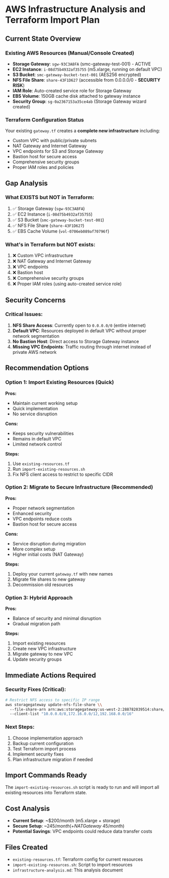 # AWS Infrastructure Analysis and Terraform Import Plan

## Current State Overview

### Existing AWS Resources (Manual/Console Created)
- **Storage Gateway**: `sgw-93C3A8FA` (smc-gateway-test-001) - ACTIVE
- **EC2 Instance**: `i-08d75b4932af35755` (m5.xlarge, running on default VPC)
- **S3 Bucket**: `smc-gateway-bucket-test-001` (AES256 encrypted)
- **NFS File Share**: `share-43F1D627` (accessible from 0.0.0.0/0 - **SECURITY RISK**)
- **IAM Role**: Auto-created service role for Storage Gateway
- **EBS Volume**: 150GB cache disk attached to gateway instance
- **Security Group**: `sg-0a2367153a35ce4ab` (Storage Gateway wizard created)

### Terraform Configuration Status
Your existing `gateway.tf` creates a **complete new infrastructure** including:
- Custom VPC with public/private subnets
- NAT Gateway and Internet Gateway
- VPC endpoints for S3 and Storage Gateway
- Bastion host for secure access
- Comprehensive security groups
- Proper IAM roles and policies

## Gap Analysis

### What EXISTS but NOT in Terraform:
1. ✅ Storage Gateway (`sgw-93C3A8FA`)
2. ✅ EC2 Instance (`i-08d75b4932af35755`)
3. ✅ S3 Bucket (`smc-gateway-bucket-test-001`)
4. ✅ NFS File Share (`share-43F1D627`)
5. ✅ EBS Cache Volume (`vol-0706eb089af70796f`)

### What's in Terraform but NOT exists:
1. ❌ Custom VPC infrastructure
2. ❌ NAT Gateway and Internet Gateway
3. ❌ VPC endpoints
4. ❌ Bastion host
5. ❌ Comprehensive security groups
6. ❌ Proper IAM roles (using auto-created service role)

## Security Concerns

### Critical Issues:
1. **NFS Share Access**: Currently open to `0.0.0.0/0` (entire internet)
2. **Default VPC**: Resources deployed in default VPC without proper network segmentation
3. **No Bastion Host**: Direct access to Storage Gateway instance
4. **Missing VPC Endpoints**: Traffic routing through internet instead of private AWS network

## Recommendation Options

### Option 1: Import Existing Resources (Quick)
**Pros:**
- Maintain current working setup
- Quick implementation
- No service disruption

**Cons:**
- Keeps security vulnerabilities
- Remains in default VPC
- Limited network control

**Steps:**
1. Use `existing-resources.tf` 
2. Run `import-existing-resources.sh`
3. Fix NFS client access to restrict to specific CIDR

### Option 2: Migrate to Secure Infrastructure (Recommended)
**Pros:**
- Proper network segmentation
- Enhanced security
- VPC endpoints reduce costs
- Bastion host for secure access

**Cons:**
- Service disruption during migration
- More complex setup
- Higher initial costs (NAT Gateway)

**Steps:**
1. Deploy your current `gateway.tf` with new names
2. Migrate file shares to new gateway
3. Decommission old resources

### Option 3: Hybrid Approach
**Pros:**
- Balance of security and minimal disruption
- Gradual migration path

**Steps:**
1. Import existing resources
2. Create new VPC infrastructure
3. Migrate gateway to new VPC
4. Update security groups

## Immediate Actions Required

### Security Fixes (Critical):
```bash
# Restrict NFS access to specific IP range
aws storagegateway update-nfs-file-share \\
  --file-share-arn arn:aws:storagegateway:us-west-2:288782039514:share/share-43F1D627 \\
  --client-list "10.0.0.0/8,172.16.0.0/12,192.168.0.0/16"
```

### Next Steps:
1. Choose implementation approach
2. Backup current configuration
3. Test Terraform import process
4. Implement security fixes
5. Plan infrastructure migration if needed

## Import Commands Ready
The `import-existing-resources.sh` script is ready to run and will import all existing resources into Terraform state.

## Cost Analysis
- **Current Setup**: ~$200/month (m5.xlarge + storage)
- **Secure Setup**: ~$245/month (+ NAT Gateway ~$45/month)
- **Potential Savings**: VPC endpoints could reduce data transfer costs

## Files Created
- `existing-resources.tf`: Terraform config for current resources
- `import-existing-resources.sh`: Script to import resources
- `infrastructure-analysis.md`: This analysis document